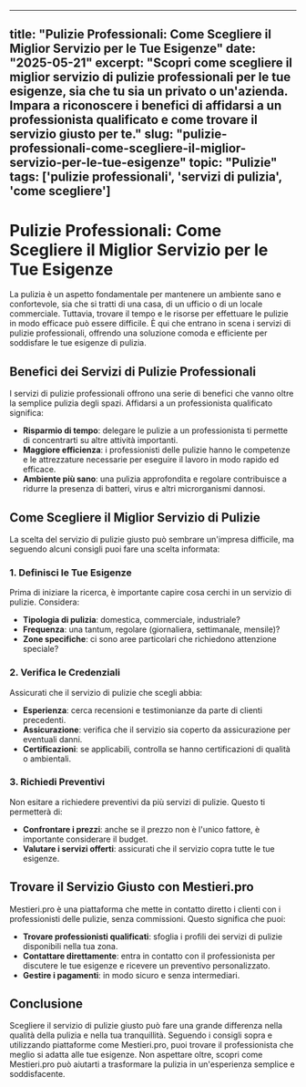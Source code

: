 
---
title: "Pulizie Professionali: Come Scegliere il Miglior Servizio per le Tue Esigenze"
date: "2025-05-21"
excerpt: "Scopri come scegliere il miglior servizio di pulizie professionali per le tue esigenze, sia che tu sia un privato o un'azienda. Impara a riconoscere i benefici di affidarsi a un professionista qualificato e come trovare il servizio giusto per te."
slug: "pulizie-professionali-come-scegliere-il-miglior-servizio-per-le-tue-esigenze"
topic: "Pulizie"
tags: ['pulizie professionali', 'servizi di pulizia', 'come scegliere']
---

# Pulizie Professionali: Come Scegliere il Miglior Servizio per le Tue Esigenze

La pulizia è un aspetto fondamentale per mantenere un ambiente sano e confortevole, sia che si tratti di una casa, di un ufficio o di un locale commerciale. Tuttavia, trovare il tempo e le risorse per effettuare le pulizie in modo efficace può essere difficile. È qui che entrano in scena i servizi di pulizie professionali, offrendo una soluzione comoda e efficiente per soddisfare le tue esigenze di pulizia.

## Benefici dei Servizi di Pulizie Professionali

I servizi di pulizie professionali offrono una serie di benefici che vanno oltre la semplice pulizia degli spazi. Affidarsi a un professionista qualificato significa:

*   **Risparmio di tempo**: delegare le pulizie a un professionista ti permette di concentrarti su altre attività importanti.
*   **Maggiore efficienza**: i professionisti delle pulizie hanno le competenze e le attrezzature necessarie per eseguire il lavoro in modo rapido ed efficace.
*   **Ambiente più sano**: una pulizia approfondita e regolare contribuisce a ridurre la presenza di batteri, virus e altri microrganismi dannosi.

## Come Scegliere il Miglior Servizio di Pulizie

La scelta del servizio di pulizie giusto può sembrare un'impresa difficile, ma seguendo alcuni consigli puoi fare una scelta informata:

### 1. **Definisci le Tue Esigenze**

Prima di iniziare la ricerca, è importante capire cosa cerchi in un servizio di pulizie. Considera:

*   **Tipologia di pulizia**: domestica, commerciale, industriale?
*   **Frequenza**: una tantum, regolare (giornaliera, settimanale, mensile)?
*   **Zone specifiche**: ci sono aree particolari che richiedono attenzione speciale?

### 2. **Verifica le Credenziali**

Assicurati che il servizio di pulizie che scegli abbia:

*   **Esperienza**: cerca recensioni e testimonianze da parte di clienti precedenti.
*   **Assicurazione**: verifica che il servizio sia coperto da assicurazione per eventuali danni.
*   **Certificazioni**: se applicabili, controlla se hanno certificazioni di qualità o ambientali.

### 3. **Richiedi Preventivi**

Non esitare a richiedere preventivi da più servizi di pulizie. Questo ti permetterà di:

*   **Confrontare i prezzi**: anche se il prezzo non è l'unico fattore, è importante considerare il budget.
*   **Valutare i servizi offerti**: assicurati che il servizio copra tutte le tue esigenze.

## Trovare il Servizio Giusto con Mestieri.pro

Mestieri.pro è una piattaforma che mette in contatto diretto i clienti con i professionisti delle pulizie, senza commissioni. Questo significa che puoi:

*   **Trovare professionisti qualificati**: sfoglia i profili dei servizi di pulizie disponibili nella tua zona.
*   **Contattare direttamente**: entra in contatto con il professionista per discutere le tue esigenze e ricevere un preventivo personalizzato.
*   **Gestire i pagamenti**: in modo sicuro e senza intermediari.

## Conclusione

Scegliere il servizio di pulizie giusto può fare una grande differenza nella qualità della pulizia e nella tua tranquillità. Seguendo i consigli sopra e utilizzando piattaforme come Mestieri.pro, puoi trovare il professionista che meglio si adatta alle tue esigenze. Non aspettare oltre, scopri come Mestieri.pro può aiutarti a trasformare la pulizia in un'esperienza semplice e soddisfacente.
